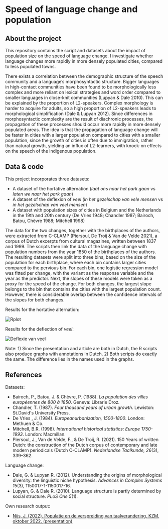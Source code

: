 # Speed of language change and population
## About the project
This repository contains the script and datasets about the impact of population size on the speed of language change. I investigate whether language changes more rapidly in more densely populated cities, compared to less populated towns.

There exists a correlation between the demographic structure of the speech community and a language’s morphosyntactic structure. Bigger languages in high-contact communities have been found to be morphologically less complex and more reliant on lexical strategies and word order compared to smaller languages in close-knit communities (Lupyan & Dale 2010). This can be explained by the proportion of L2-speakers. Complex morphology is harder to acquire for adults, so a high proportion of L2-speakers leads to morphological simplification (Dale & Lupyan 2012). Since differences in morphosyntactic complexity are the result of diachronic processes, the propagation of these processes should occur more rapidly in more densely populated areas. The idea is that the propagation of language change will be faster in cities with a larger population compared to cities with a smaller population, since the growth of cities is often due to immigration, rather than natural growth, yielding an influx of L2-learners, with knock-on effects on the speech of the indigenous population.

## Data & code
This project incorporates three datasets: 
- A dataset of the hortative alternation (*laat ons naar het park gaan* vs *laten we naar het park gaan*)
- A dataset of the deflexion of *veel* (*in het gezelschap van vele mensen* vs *in het gezelschap van veel mensen*)
- A dataset with population sizes of cities in Belgium and the Netherlands in the 19th and 20th century (De Vries 1948; Chandler 1987; Bairoch, Batou, Chèvre 1988; Mitchell 1998)

The data for the two changes, together with the birthplaces of the authors, were extracted from C-CLAMP (Piersoul, De Troij & Van de Velde 2021), a corpus of Dutch excerpts from cultural magazines, written between 1837 and 1999. The scripts then link the data of the language change with population numbers from the year 1850 of the birthplaces of the authors. The resulting datasets were split into three bins, based on the size of the population for each birthplace, where each bin contains larger cities compared to the pervious bin. For each bin, one logistic regression model was fitted per change, with the variant as the response variable and the year as the predictor. Next, the slopes of these models were taken as a proxy for the speed of the change. For both changes, the largest slope belongs to the bin that contains the cities with the largest population count. However, there is considerable overlap between the confidence intervals of the slopes for both changes.

Results for the hortative alternation:

![Rplot](https://user-images.githubusercontent.com/107923146/212690814-0069dc5d-e288-4e78-b788-a28e6501a8e1.png)


Results for the deflection of *veel*:

![Deflexie van veel](https://user-images.githubusercontent.com/107923146/212686616-e951b6ff-717a-4384-97af-1e0f118c78c2.png)


Note: 1) Since the presentation and article are both in Dutch, the R scripts also produce graphs with annotations in Dutch. 2) Both scripts do exactly the same. The difference lies in the names used in the graphs.

## References
Datasets:
- Bairoch, P., Batou, J. & Chèvre, P. (1988). *La population des villes européennes de 800 à 1850*. Geneva: Librarie Droz.
- Chandler, T. (1987). *Four thousand years of urban growth*. Lewiston: St.David's University Press.
- De Vries , J. (1984). *Europeanurbanization, 1500-1800*. London: Methuen & Co.
- Mitchell, B.R. (1998). *International historical statistics: Europe 1750-1993*. London: Macmillan.
- Piersoul, J., Van de Velde, F., & De Troij, R. (2021). 150 Years of written Dutch: the construction of the Dutch corpus of contemporary and late modern periodicals (Dutch C-CLAMP). *Nederlandse Taalkunde, 26*(3), 339–362.

Language change:
- Dale, G. & Lupyan R. (2012). Understanding the origins of morphological diversity: the linguistic niche hypothesis. *Advances in Complex Systems 15*(3), 1150017-1-1150017-16.
- Lupyan, G. & Dale R. (2010). Language structure is partly determined by social structure. *PLoS One 5*(1).

Own research output:
- [Nijs, J. (2022). Populatie en de verspreiding van taalverandering. KZM, oktober 2022. (presentation)](https://kzm.be/programma-herfstvergadering-2022-15-oktober-2022-9-45-kantl-gent/)
